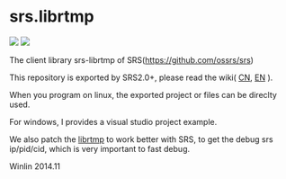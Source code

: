 # srs.librtmp

![](http://ossrs.net:8000/gif/v1/sls.gif?site=github.com&path=/srs/librtmp)
[![](https://cloud.githubusercontent.com/assets/2777660/22814959/c51cbe72-ef92-11e6-81cc-32b657b285d5.png)](https://github.com/ossrs/srs/wiki/v1_CN_Contact#wechat)

The client library srs-librtmp of SRS(https://github.com/ossrs/srs)

This repository is exported by SRS2.0+, please read the wiki(
[CN](https://github.com/ossrs/srs/wiki/v2_CN_SrsLibrtmp#export-srs-librtmp),
[EN](https://github.com/ossrs/srs/wiki/v2_EN_SrsLibrtmp#export-srs-librtmp)
).

When you program on linux, the exported project or files can be direclty used.

For windows, I provides a visual studio project example.

We also patch the [librtmp](https://github.com/ossrs/librtmp) to work better with SRS,
to get the debug srs ip/pid/cid, which is very important to fast debug.

Winlin 2014.11
